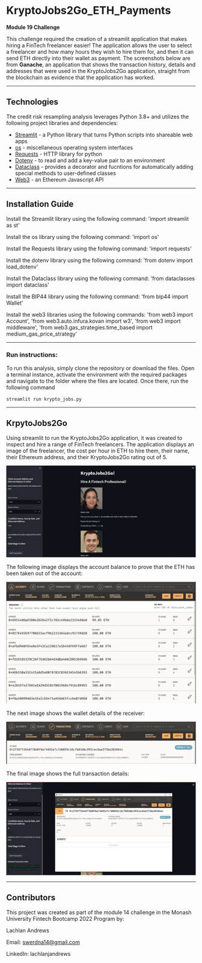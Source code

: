 # KryptoJobs2Go_ETH_Payments
**Module 19 Challenge**

This challenge required the creation of a streamlit application that makes hiring a FinTech freelancer easier! The application allows the user to select a freelancer and how many hours they wish to hire them for, and then it can send ETH directly into their wallet as payment. The screenshots below are from **Ganache**, an application that shows the transaction history, details and addresses that were used in the KryptoJobs2Go application, straight from the blockchain as evidence that the application has worked.

---

## Technologies

The credit risk resampling analysis leverages Python 3.8+ and utilizes the following project libraries and dependencies:
* [Streamlit](https://streamlit.io/) - a Python library that turns Python scripts into shareable web apps
* [os](https://docs.python.org/3/library/os.html) - miscellaneous operating system interfaces
* [Requests](https://docs.python-requests.org/en/master/) - HTTP library for python
* [Dotenv](https://pypi.org/project/python-dotenv/) - to read and add a key-value pair to an environment
* [Dataclass](https://docs.python.org/3/library/dataclasses.html) - provides a decorator and fucntions for automatically adding special methods to user-defined classes
* [Web3](https://web3js.readthedocs.io/en/v1.3.4/) - an Ethereum Javascript API


---

## Installation Guide

Install the Streamlit library using the following command: 'import streamlit as st'

Install the os library using the following command: 'import os'

Install the Requests library using the following command: 'import requests'

Install the dotenv library using the following command: 'from dotenv import load_dotenv'

Install the Dataclass library using the following command: 'from dataclasses import dataclass'

Install the BIP44 library using the following command: 'from bip44 import Wallet'

Install the web3 libraries using the following commands: 'from web3 import Account', 'from web3.auto.infura.kovan import w3', 'from web3 import middleware', 'from web3.gas_strategies.time_based import medium_gas_price_strategy'

---  

### **Run instructions:**
To run this analysis, simply clone the repository or download the files. Open a terminal instance, activate the environment with the required packages and navigate to the folder where the files are located. Once there, run the following command
```streamlit
streamlit run krypto_jobs.py
```

___
## KrpytoJobs2Go

Using streamlit to run the KryptoJobs2Go application, it was created to inspect and hire a range of FinTech freelancers. The application displays an image of the freelancer, the cost per hour in ETH to hire them, their name, their Ethereum address, and their KryptoJobs2Go rating out of 5.

![KryptoJobs2Go](/Screenshots/application.PNG)

The following image displays the account balance to prove that the ETH has been taken out of the account:

![Wallet Balance](/Screenshots/wallet_balance.PNG)

The next image shows the wallet details of the receiver:

![Wallet Details](/Screenshots/wallet_details.PNG)

The final image shows the full transaction details:

![Transaction Details](/Screenshots/transaction_details.PNG)

---

## Contributors

This project was created as part of the module 14 challenge in the Monash University Fintech Bootcamp 2022 Program by:

Lachlan Andrews

Email: swerdna14@gmail.com

LinkedIn: lachlanjandrews
